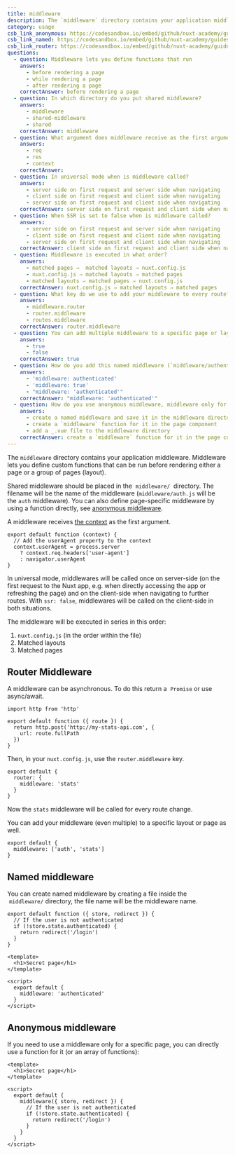 ```yaml
---
title: middleware
description: The `middleware` directory contains your application middleware. Middleware lets you define custom functions that can be run before rendering either a page or a group of pages (layout).
category: usage
csb_link_anonymous: https://codesandbox.io/embed/github/nuxt-academy/guides-examples/tree/master/04_directory_structure/09_middleware_anonymous?fontsize=14&hidenavigation=1&theme=dark
csb_link_named: https://codesandbox.io/embed/github/nuxt-academy/guides-examples/tree/master/04_directory_structure/09_middleware_named?fontsize=14&hidenavigation=1&theme=dark
csb_link_router: https://codesandbox.io/embed/github/nuxt-academy/guides-examples/tree/master/04_directory_structure/09_middleware_router?fontsize=14&hidenavigation=1&theme=dark
questions:
  - question: Middleware lets you define functions that run
    answers:
      - before rendering a page
      - while rendering a page
      - after rendering a page
    correctAnswer: before rendering a page
  - question: In which directory do you put shared middleware?
    answers:
      - middleware
      - shared-middleware
      - shared
    correctAnswer: middleware
  - question: What argument does middleware receive as the first argument?
    answers:
      - req
      - res
      - context
    correctAnswer:
  - question: In universal mode when is middleware called?
    answers:
      - server side on first request and server side when navigating
      - client side on first request and client side when navigating
      - server side on first request and client side when navigating
    correctAnswer: server side on first request and client side when navigating
  - question: When SSR is set to false when is middleware called?
    answers:
      - server side on first request and server side when navigating
      - client side on first request and client side when navigating
      - server side on first request and client side when navigating
    correctAnswer: client side on first request and client side when navigating
  - question: Middleware is executed in what order?
    answers:
      - matched pages ⇒  matched layouts ⇒ nuxt.config.js
      - nuxt.config.js ⇒ matched layouts ⇒ matched pages
      - matched layouts ⇒ matched pages ⇒ nuxt.config.js
    correctAnswer: nuxt.config.js ⇒ matched layouts ⇒ matched pages
  - question: What key do we use to add your middleware to every route?
    answers:
      - middleware.router
      - router.middleware
      - routes.middleware
    correctAnswer: router.middleware
  - question: You can add multiple middleware to a specific page or layout?
    answers:
      - true
      - false
    correctAnswer: true
  - question: How do you add this named middleware (`middleware/authenticated.js`) to your page?
    answers:
      - 'middleware: authenticated'
      - 'middleware: true'
      - "middleware: 'authenticated'"
    correctAnswer: "middleware: 'authenticated'"
  - question: How do you use anonymous middleware, middleware only for a specific page?
    answers:
      - create a named middleware and save it in the middleware directory
      - create a `middleware` function for it in the page component
      - add a _.vue file to the middleware directory
    correctAnswer: create a `middleware` function for it in the page component
---
```


The `middleware` directory contains your application middleware. Middleware lets you define custom functions that can be run before rendering either a page or a group of pages (layout).

Shared middleware should be placed in the  `middleware/`  directory. The filename will be the name of the middleware (`middleware/auth.js` will be the `auth` middleware). You can also define page-specific middleware by using a function directly, see [anonymous middleware](/docs/components-glossary/pages-middleware#anonymous-middleware).

A middleware receives [the context](/docs/internals-glossary/context) as the first argument.

```js{}[middleware/user-agent.js]
export default function (context) {
  // Add the userAgent property to the context
  context.userAgent = process.server
    ? context.req.headers['user-agent']
    : navigator.userAgent
}
```

In universal mode, middlewares will be called once on server-side (on the first request to the Nuxt app, e.g. when directly accessing the app or refreshing the page) and on the client-side when navigating to further routes. With `ssr: false`, middlewares will be called on the client-side in both situations.

The middleware will be executed in series in this order:

1. `nuxt.config.js` (in the order within the file)
2. Matched layouts
3. Matched pages

## Router Middleware

A middleware can be asynchronous. To do this return a  `Promise` or use async/await.

```js{}[middleware/stats.js]
import http from 'http'

export default function ({ route }) {
  return http.post('http://my-stats-api.com', {
    url: route.fullPath
  })
}
```

Then, in your `nuxt.config.js`, use the `router.middleware` key.

```js{}[nuxt.config.js]
export default {
  router: {
    middleware: 'stats'
  }
}
```

Now the `stats` middleware will be called for every route change.

You can add your middleware (even multiple) to a specific layout or page as well.

```js{}[pages/index.vue / layouts/default.vue]
export default {
  middleware: ['auth', 'stats']
}
```

<app-modal>
  <code-sandbox  :src="csb_link_router"></code-sandbox>
</app-modal>

## Named middleware

You can create named middleware by creating a file inside the  `middleware/` directory, the file name will be the middleware name.

```js{}[middleware/authenticated.js]
export default function ({ store, redirect }) {
  // If the user is not authenticated
  if (!store.state.authenticated) {
    return redirect('/login')
  }
}
```

```html{}[pages/secret.vue]
<template>
  <h1>Secret page</h1>
</template>

<script>
  export default {
    middleware: 'authenticated'
  }
</script>
```

<app-modal>
  <code-sandbox  :src="csb_link_named"></code-sandbox>
</app-modal>

## Anonymous middleware

If you need to use a middleware only for a specific page, you can directly use a function for it (or an array of functions):

```html{}[pages/secret.vue]
<template>
  <h1>Secret page</h1>
</template>

<script>
  export default {
    middleware({ store, redirect }) {
      // If the user is not authenticated
      if (!store.state.authenticated) {
        return redirect('/login')
      }
    }
  }
</script>
```

<app-modal>
  <code-sandbox  :src="csb_link_anonymous"></code-sandbox>
</app-modal>

<quiz :questions="questions"></quiz>

